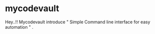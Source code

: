 # mycodevault
Hey..!! Mycodevault introduce " Simple Command line interface for easy automation " . 
